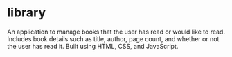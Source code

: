# library
An application to manage books that the user has read or would like to read. Includes book details such as title, author, page count, and whether or not the user has read it. Built using HTML, CSS, and JavaScript.
